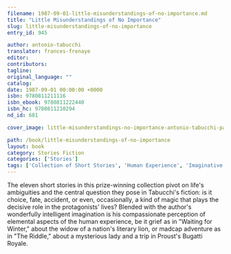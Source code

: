 ```yaml
---
filename: 1987-09-01-little-misunderstandings-of-no-importance.md
title: "Little Misunderstandings of No Importance"
slug: little-misunderstandings-of-no-importance
entry_id: 945

author: antonio-tabucchi
translator: frances-frenaye
editor: 
contributors: 
tagline: 
original_language: ""
catalog: 
date: 1987-09-01 00:00:00 +0000 
isbn: 9780811211116
isbn_ebook: 9780811222440
isbn_hc: 9780811210294
nd_id: 681

cover_image: little-misunderstandings-no-importance-antonio-tabucchi-paperback-cover-art.jpg

path: /book/little-misunderstandings-of-no-importance
layout: book
category: Stories Fiction
categories: ['Stories']
tags: ['Collection of Short Stories', 'Human Experience', 'Imaginative', 'Italian', 'Italian literature', 'Italy']
---
```

The eleven short stories in this prize-winning collection pivot on life's ambiguities and the central question they pose in Tabucchi's fiction: is it choice, fate, accident, or even, occasionally, a kind of magic that plays the decisive role in the protagonists' lives? Blended with the author's wonderfully intelligent imagination is his compassionate perception of elemental aspects of the human experience, be it grief as in "Waiting for Winter," about the widow of a nation's literary lion, or madcap adventure as in "The Riddle," about a mysterious lady and a trip in Proust's Bugatti Royale.





